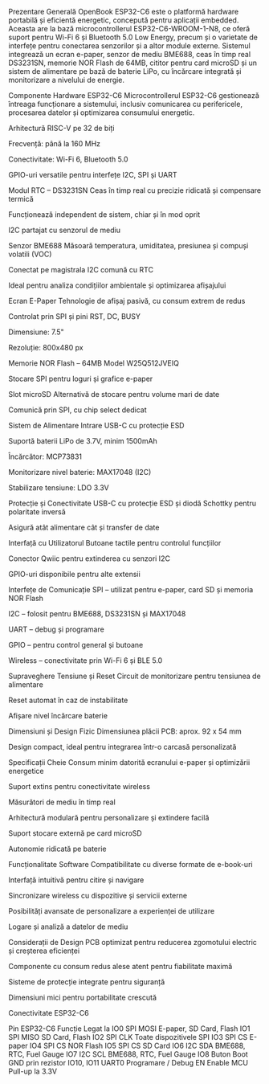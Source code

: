 Prezentare Generală
OpenBook ESP32-C6 este o platformă hardware portabilă și eficientă energetic, concepută pentru aplicații embedded. Aceasta are la bază microcontrollerul ESP32-C6-WROOM-1-N8, ce oferă suport pentru Wi-Fi 6 și Bluetooth 5.0 Low Energy, precum și o varietate de interfețe pentru conectarea senzorilor și a altor module externe. Sistemul integrează un ecran e-paper, senzor de mediu BME688, ceas în timp real DS3231SN, memorie NOR Flash de 64MB, cititor pentru card microSD și un sistem de alimentare pe bază de baterie LiPo, cu încărcare integrată și monitorizare a nivelului de energie.

Componente Hardware
ESP32-C6
Microcontrollerul ESP32-C6 gestionează întreaga funcționare a sistemului, inclusiv comunicarea cu perifericele, procesarea datelor și optimizarea consumului energetic.

Arhitectură RISC-V pe 32 de biți

Frecvență: până la 160 MHz

Conectivitate: Wi-Fi 6, Bluetooth 5.0

GPIO-uri versatile pentru interfețe I2C, SPI și UART

Modul RTC – DS3231SN
Ceas în timp real cu precizie ridicată și compensare termică

Funcționează independent de sistem, chiar și în mod oprit

I2C partajat cu senzorul de mediu

Senzor BME688
Măsoară temperatura, umiditatea, presiunea și compuși volatili (VOC)

Conectat pe magistrala I2C comună cu RTC

Ideal pentru analiza condițiilor ambientale și optimizarea afișajului

Ecran E-Paper
Tehnologie de afișaj pasivă, cu consum extrem de redus

Controlat prin SPI și pini RST, DC, BUSY

Dimensiune: 7.5"

Rezoluție: 800x480 px

Memorie NOR Flash – 64MB
Model W25Q512JVEIQ

Stocare SPI pentru loguri și grafice e-paper

Slot microSD
Alternativă de stocare pentru volume mari de date

Comunică prin SPI, cu chip select dedicat

Sistem de Alimentare
Intrare USB-C cu protecție ESD

Suportă baterii LiPo de 3.7V, minim 1500mAh

Încărcător: MCP73831

Monitorizare nivel baterie: MAX17048 (I2C)

Stabilizare tensiune: LDO 3.3V

Protecție și Conectivitate
USB-C cu protecție ESD și diodă Schottky pentru polaritate inversă

Asigură atât alimentare cât și transfer de date

Interfață cu Utilizatorul
Butoane tactile pentru controlul funcțiilor

Conector Qwiic pentru extinderea cu senzori I2C

GPIO-uri disponibile pentru alte extensii

Interfețe de Comunicație
SPI – utilizat pentru e-paper, card SD și memoria NOR Flash

I2C – folosit pentru BME688, DS3231SN și MAX17048

UART – debug și programare

GPIO – pentru control general și butoane

Wireless – conectivitate prin Wi-Fi 6 și BLE 5.0

Supraveghere Tensiune și Reset
Circuit de monitorizare pentru tensiunea de alimentare

Reset automat în caz de instabilitate

Afișare nivel încărcare baterie

Dimensiuni și Design Fizic
Dimensiunea plăcii PCB: aprox. 92 x 54 mm

Design compact, ideal pentru integrarea într-o carcasă personalizată

Specificații Cheie
Consum minim datorită ecranului e-paper și optimizării energetice

Suport extins pentru conectivitate wireless

Măsurători de mediu în timp real

Arhitectură modulară pentru personalizare și extindere facilă

Suport stocare externă pe card microSD

Autonomie ridicată pe baterie

Funcționalitate Software
Compatibilitate cu diverse formate de e-book-uri

Interfață intuitivă pentru citire și navigare

Sincronizare wireless cu dispozitive și servicii externe

Posibilități avansate de personalizare a experienței de utilizare

Logare și analiză a datelor de mediu

Considerații de Design
PCB optimizat pentru reducerea zgomotului electric și creșterea eficienței

Componente cu consum redus alese atent pentru fiabilitate maximă

Sisteme de protecție integrate pentru siguranță

Dimensiuni mici pentru portabilitate crescută

Conectivitate ESP32-C6

Pin ESP32-C6	Funcție	Legat la
IO0	SPI MOSI	E-paper, SD Card, Flash
IO1	SPI MISO	SD Card, Flash
IO2	SPI CLK	Toate dispozitivele SPI
IO3	SPI CS	E-paper
IO4	SPI CS	NOR Flash
IO5	SPI CS	SD Card
IO6	I2C SDA	BME688, RTC, Fuel Gauge
IO7	I2C SCL	BME688, RTC, Fuel Gauge
IO8	Buton Boot	GND prin rezistor
IO10, IO11	UART0	Programare / Debug
EN	Enable MCU	Pull-up la 3.3V
